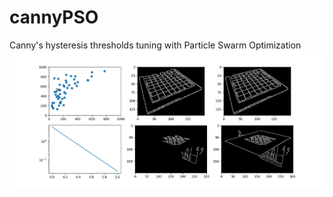 # cannyPSO
Canny's hysteresis thresholds tuning with Particle Swarm Optimization
![mygif](https://github.com/sasso-effe/cannyPSO/blob/master/mygif.gif)
